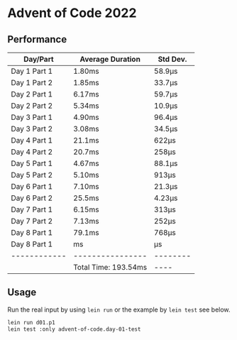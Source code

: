 # Advent of Code 2022

## Performance

|  Day/Part    | Average Duration | Std Dev. |
| ------------ | ---------------- | -------- |
| Day 1 Part 1 | 1.80ms | 58.9µs |
| Day 1 Part 2 | 1.85ms | 33.7µs |
| Day 2 Part 1 | 6.17ms | 59.7µs |
| Day 2 Part 2 | 5.34ms | 10.9µs |
| Day 3 Part 1 | 4.90ms | 96.4µs |
| Day 3 Part 2 | 3.08ms | 34.5µs |
| Day 4 Part 1 | 21.1ms | 622µs |
| Day 4 Part 2 | 20.7ms | 258µs |
| Day 5 Part 1 | 4.67ms | 88.1µs |
| Day 5 Part 2 | 5.10ms | 913µs |
| Day 6 Part 1 | 7.10ms | 21.3µs |
| Day 6 Part 2 | 25.5ms | 4.23µs |
| Day 7 Part 1 | 6.15ms | 313µs |
| Day 7 Part 2 | 7.13ms | 252µs |
| Day 8 Part 1 | 79.1ms | 768µs |
| Day 8 Part 1 | ms | µs |
| ------------ | ---------------- | -------- |
|              | Total Time: 193.54ms | ---- |

## Usage

Run the real input by using `lein run` or the example by `lein test` see below.

```bash
lein run d01.p1
lein test :only advent-of-code.day-01-test
```
